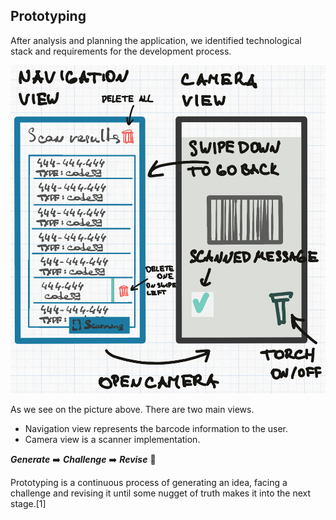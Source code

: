 
## Prototyping

After analysis and planning the application, we identified technological stack and requirements for the development process.

![User interface and user experience sketch](images/ui_ux_sketch.png) 

As we see on the picture above. There are two main views. 

* Navigation view represents the barcode information to the user. 
* Camera view is a scanner implementation.

***Generate*** ➡️ ***Challenge*** ➡️ ***Revise*** 🔄

Prototyping is a continuous process of generating an idea, facing a challenge and revising it until some nugget of truth makes it into the next stage.[1]
